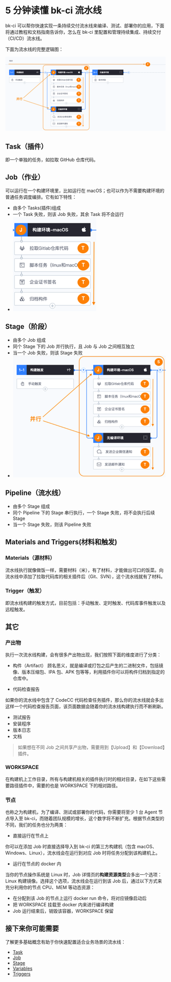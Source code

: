 # 5 分钟读懂 bk-ci 流水线

bk-ci 可以帮你快速实现一条持续交付流水线来编译、测试、部署你的应用，下面将通过教程和文档指南告诉你，怎么在 bk-ci 里配置和管理持续集成、持续交付（CI/CD）流水线。

下面为流水线的完整逻辑图：

![流水线基本概念](../../assets/term.png)

## Task（插件）

即一个单独的任务，如拉取 GitHub 仓库代码。

## Job（作业）

可以运行在一个构建环境里，比如运行在 macOS；也可以作为不需要构建环境的普通任务调度编排。它有如下特性：

- 由多个 Tasks(插件)组成
- 一个 Task 失败，则该 Job 失败，其余 Task 将不会运行
- ![Job](../../assets/job.png)

## Stage（阶段）

- 由多个 Job 组成
- 同个 Stage 下的 Job 并行执行，且 Job 与 Job 之间相互独立
- 当一个 Job 失败，则该 Stage 失败
- ![Stage](../../assets/stage.png)

## Pipeline（流水线）

- 由多个 Stage 组成
- 同个 Pipeline 下的 Stage 串行执行，一个 Stage 失败，将不会执行后续 Stage
- 当一个 Stage 失败，则该 Pipeline 失败

## Materials and Triggers(材料和触发)
### Materials（源材料）

流水线执行就像做饭一样，需要材料（米），有了材料，才能做出可口的饭菜。向流水线中添加了拉取代码库的相关插件后（Git、SVN），这个流水线就有了材料。

### Trigger（触发）

即流水线构建的触发方式，目前包括：手动触发、定时触发、代码库事件触发以及远程触发。

## 其它

### 产出物

执行一次流水线构建，会有很多产出物出现，我们按照下面的维度进行了分类：

- 构件（Artifact）
顾名思义，就是编译或打包之后产生的二进制文件，包括镜像、版本压缩包、IPA 包、APK 包等等，利用插件你可以将构件归档到指定的仓库中。

- 代码检查报告

如果你的流水线中包含了 CodeCC 代码检查任务插件，那么你的流水线就会多出这样一个代码检查报告页面，该页面数据会随着你的流水线构建执行而不断刷新。

- 测试报告
- 安装程序
- 版本日志
- 文档

> 如果想在不同 Job 之间共享产出物，需要用到【Upload】和【Download】插件。

### WORKSPACE

在构建机上工作目录，所有与构建机相关的插件执行时的相对目录，在如下这些需要路径插件中，需要的也是 WORKSPACE 下的相对路径。

### 节点

也称之为构建机，为了编译、测试或部署你的代码，你需要将至少 1 台 Agent 节点导入至 bk-ci，而随着团队规模的增长，这个数字将不断扩充。根据节点类型的不同，我们的任务也分为两类：

- 直接运行在节点上

你可以在添加 Job 时直接选择导入到 bk-ci 的第三方构建机（包含 macOS、Windows、Linux），流水线会在运行到对应 Job 时将任务分配到该构建机上。

- 运行在节点的 docker 内

当你的节点操作系统是 Linux 时，Job 详情页的**构建资源类型**会多出一个选项：Linux 构建镜像。选择这个选项，流水线会在运行到该 Job 后，通过以下方式来充分利用你的节点 CPU、MEM 等动态资源：

- 在分配到该 Job 的节点上运行 docker run 命令，将对应镜像启动后
- 把 WORKSPACE 挂载至 docker 内来进行编译构建
- Job 运行结束后，销毁该容器，WORKSPACE 保留

## 接下来你可能需要

了解更多基础概念有助于你快速配置适合业务场景的流水线：

- [Task](Task.md)
- [Job](Job.md)
- [Stage](Stage.md)
- [Variables](Variables.md)
- [Triggers](Triggers.md)
